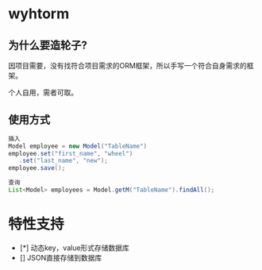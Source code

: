 # wyhtorm

## 为什么要造轮子?

因项目需要，没有找符合项目需求的ORM框架，所以手写一个符合自身需求的框架。

个人自用，需者可取。

## 使用方式

```Java
插入
Model employee = new Model("TableName")
employee.set("first_name", "wheel")
   .set("last_name", "new");
employee.save();

查询
List<Model> employees = Model.getM("TableName").findAll();
```

# 特性支持
- [*] 动态key，value形式存储数据库
- [] JSON直接存储到数据库

